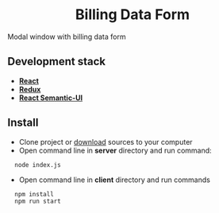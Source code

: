 <h1 align="center">Billing Data Form</h1>
<p>Modal window with billing data form</p>

## Development stack
* **[React](https://www.npmjs.com/package/react)** 
* **[Redux](https://www.npmjs.com/package/redux)**
* **[React Semantic-UI](https://react.semantic-ui.com)**


## Install

- Clone project or [download](https://github.com/Rustvk/EmailInput/archive/master.zip) sources to your computer
- Open command line in **server** directory and run command:
```
  node index.js
```
- Open command line in **client** directory and run commands
```
  npm install
  npm run start
```

